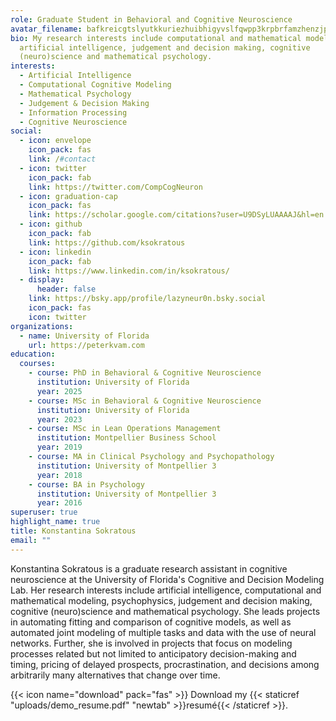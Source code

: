 ```yaml
---
role: Graduate Student in Behavioral and Cognitive Neuroscience
avatar_filename: bafkreicgtslyutkkuriezhuibhigyvslfqwpp3krpbrfamzhenzjpgizgu.jpg
bio: My research interests include computational and mathematical modeling,
  artificial intelligence, judgement and decision making, cognitive
  (neuro)science and mathematical psychology.
interests:
  - Artificial Intelligence
  - Computational Cognitive Modeling
  - Mathematical Psychology
  - Judgement & Decision Making
  - Information Processing
  - Cognitive Neuroscience
social:
  - icon: envelope
    icon_pack: fas
    link: /#contact
  - icon: twitter
    icon_pack: fab
    link: https://twitter.com/CompCogNeuron
  - icon: graduation-cap
    icon_pack: fas
    link: https://scholar.google.com/citations?user=U9DSyLUAAAAJ&hl=en
  - icon: github
    icon_pack: fab
    link: https://github.com/ksokratous
  - icon: linkedin
    icon_pack: fab
    link: https://www.linkedin.com/in/ksokratous/
  - display:
      header: false
    link: https://bsky.app/profile/lazyneur0n.bsky.social
    icon_pack: fas
    icon: twitter
organizations:
  - name: University of Florida
    url: https://peterkvam.com
education:
  courses:
    - course: PhD in Behavioral & Cognitive Neuroscience
      institution: University of Florida
      year: 2025
    - course: MSc in Behavioral & Cognitive Neuroscience
      institution: University of Florida
      year: 2023
    - course: MSc in Lean Operations Management
      institution: Montpellier Business School
      year: 2019
    - course: MA in Clinical Psychology and Psychopathology
      institution: University of Montpellier 3
      year: 2018
    - course: BA in Psychology
      institution: University of Montpellier 3
      year: 2016
superuser: true
highlight_name: true
title: Konstantina Sokratous
email: ""
---
```

Konstantina Sokratous is a graduate research assistant in cognitive neuroscience at the University of Florida's Cognitive and Decision Modeling Lab. Her research interests include artificial intelligence, computational and mathematical modeling, psychophysics, judgement and decision making, cognitive (neuro)science and mathematical psychology. She leads projects in automating fitting and comparison of cognitive models, as well as automated joint modeling of multiple tasks and data with the use of neural networks. Further, she is involved in projects that focus on modeling processes related but not limited to anticipatory decision-making and timing, pricing of delayed prospects, procrastination, and decisions among arbitrarily many alternatives that change over time.

{{< icon name="download" pack="fas" >}} Download my {{< staticref "uploads/demo_resume.pdf" "newtab" >}}resumé{{< /staticref >}}.